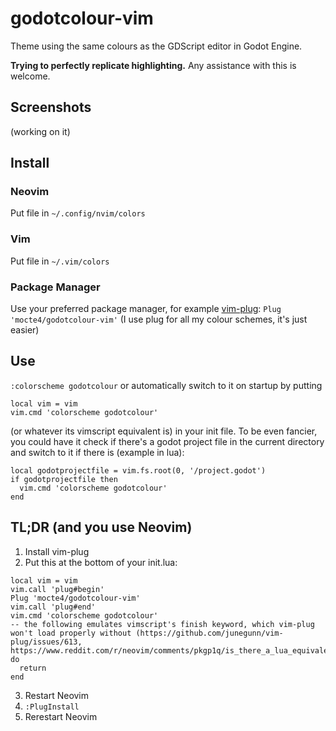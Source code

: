 # godotcolour-vim
Theme using the same colours as the GDScript editor in Godot Engine.

**Trying to perfectly replicate highlighting.** Any assistance with this is welcome. 

## Screenshots

(working on it)

## Install

### Neovim
Put file in `~/.config/nvim/colors`

### Vim
Put file in `~/.vim/colors`

### Package Manager
Use your preferred package manager, for example [vim-plug](https://github.com/junegunn/vim-plug):
```Plug 'mocte4/godotcolour-vim'```
(I use plug for all my colour schemes, it's just easier)

## Use
`:colorscheme godotcolour`
or automatically switch to it on startup by putting
```
local vim = vim
vim.cmd 'colorscheme godotcolour'
```
(or whatever its vimscript equivalent is) in your init file.
To be even fancier, you could have it check if there's a godot project file in the current directory and switch to it if there is (example in lua):
```
local godotprojectfile = vim.fs.root(0, '/project.godot')
if godotprojectfile then
  vim.cmd 'colorscheme godotcolour'
end
```

## TL;DR (and you use Neovim)
1. Install vim-plug
2. Put this at the bottom of your init.lua:
```
local vim = vim
vim.call 'plug#begin'
Plug 'mocte4/godotcolour-vim'
vim.call 'plug#end'
vim.cmd 'colorscheme godotcolour'
-- the following emulates vimscript's finish keyword, which vim-plug won't load properly without (https://github.com/junegunn/vim-plug/issues/613, https://www.reddit.com/r/neovim/comments/pkgp1q/is_there_a_lua_equivalent_for_the_finish_command/)
do
  return
end
```
3. Restart Neovim
4. `:PlugInstall`
5. Rerestart Neovim
